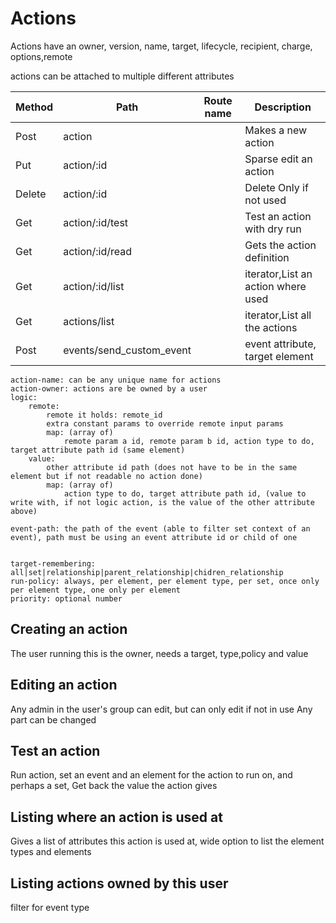# Actions


Actions have an owner, version, name, target, lifecycle, recipient, charge, options,remote

actions can be attached to multiple different attributes

| Method | Path                     | Route name | Description                        |
|--------|--------------------------|------------|------------------------------------|
| Post   | action                   |            | Makes a new action                 |
| Put    | action/:id               |            | Sparse edit an action              |
| Delete | action/:id               |            | Delete Only if not used            |
| Get    | action/:id/test          |            | Test an action with dry run        |
| Get    | action/:id/read          |            | Gets the action definition         |
| Get    | action/:id/list          |            | iterator,List an action where used |
| Get    | actions/list             |            | iterator,List all the actions      |
| Post   | events/send_custom_event |            | event attribute, target element    |

    action-name: can be any unique name for actions
    action-owner: actions are be owned by a user
    logic:
        remote:
            remote it holds: remote_id
            extra constant params to override remote input params
            map: (array of) 
                remote param a id, remote param b id, action type to do, target attribute path id (same element)
        value:
            other attribute id path (does not have to be in the same element but if not readable no action done)
            map: (array of)
                action type to do, target attribute path id, (value to write with, if not logic action, is the value of the other attribute above)

    event-path: the path of the event (able to filter set context of an event), path must be using an event attribute id or child of one
    

    target-remembering: all|set|relationship|parent_relationship|chidren_relationship
    run-policy: always, per element, per element type, per set, once only per element type, one only per element
    priority: optional number


## Creating an action
The user running this is the owner,
needs a target, type,policy and value



## Editing an action

Any admin in the user's group can edit, but can only edit if not in use
Any part can be changed

## Test an action
Run action, set an event and an element for the action to run on, and perhaps a set,
Get back the value the action gives


## Listing where an action is used at

Gives a list of attributes this action is used at, wide option to list the element types and elements

## Listing actions owned by this user

filter for event type
